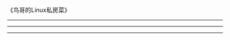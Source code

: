 《鸟哥的Linux私房菜》



---------------------------------------------------------------------------------------------------------------------




---------------------------------------------------------------------------------------------------------------------





---------------------------------------------------------------------------------------------------------------------



